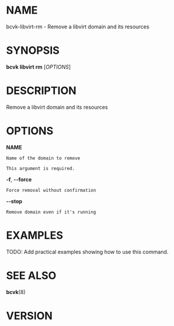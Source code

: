 # NAME

bcvk-libvirt-rm - Remove a libvirt domain and its resources

# SYNOPSIS

**bcvk libvirt rm** [*OPTIONS*]

# DESCRIPTION

Remove a libvirt domain and its resources

# OPTIONS

<!-- BEGIN GENERATED OPTIONS -->
**NAME**

    Name of the domain to remove

    This argument is required.

**-f**, **--force**

    Force removal without confirmation

**--stop**

    Remove domain even if it's running

<!-- END GENERATED OPTIONS -->

# EXAMPLES

TODO: Add practical examples showing how to use this command.

# SEE ALSO

**bcvk**(8)

# VERSION

<!-- VERSION PLACEHOLDER -->
